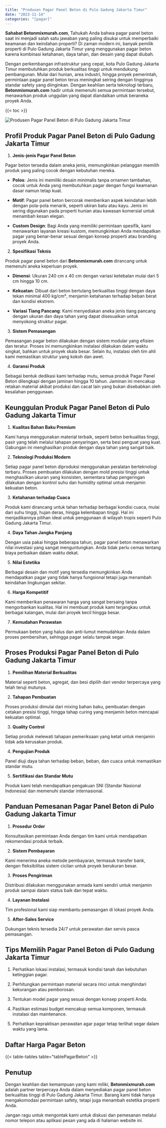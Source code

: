 ```yaml
---
title: "Produsen Pagar Panel Beton di Pulo Gadung Jakarta Timur"
date: "2023-11-14"
categories: "[pagar]"
---
```


**Sahabat Betonmixmurah.com**, Tahukah Anda bahwa pagar panel beton saat ini menjadi salah satu jawaban yang paling disukai untuk memperbaiki keamanan dan keindahan properti? Di zaman modern ini, banyak pemilik properti di Pulo Gadung Jakarta Timur yang menggunakan pagar beton karena kombinasi ketahanan, daya tahan, dan desain yang dapat diubah.  

Dengan perkembangan infrastruktur yang cepat, kota Pulo Gadung Jakarta Timur membutuhkan produk berkualitas tinggi untuk mendukung pembangunan. Mulai dari hunian, area industri, hingga proyek pemerintah, permintaan pagar panel beton terus meningkat seiring dengan tingginya standar safety yang diinginkan. Dengan keahlian serta teknologi terbaru, **Betonmixmurah.com** hadir untuk memenuhi semua permintaan tersebut, menawarkan produk unggulan yang dapat diandalkan untuk beraneka proyek Anda.

{{< toc >}}

![Produsen Pagar Panel Beton di Pulo Gadung Jakarta Timur](/images/pagar/pagar-beton-16.jpg)

## Profil Produk Pagar Panel Beton di Pulo Gadung Jakarta Timur

1. **Jenis-jenis Pagar Panel Beton**  

Pagar beton tersedia dalam aneka jenis, memungkinkan pelanggan memilih produk yang paling cocok dengan kebutuhan mereka.  

- **Polos**: Jenis ini memiliki desain minimalis tanpa ornamen tambahan, cocok untuk Anda yang membutuhkan pagar dengan fungsi keamanan dasar namun tetap kuat.  

- **Motif**: Pagar panel beton bercorak memberikan aspek keindahan lebih dengan pola-pola menarik, seperti ukiran batu atau kayu. Jenis ini sering digunakan pada properti hunian atau kawasan komersial untuk menambah kesan elegan.  

- **Custom Design**: Bagi Anda yang memiliki permintaan spesifik, kami menawarkan layanan kreasi kustom, memungkinkan Anda mendapatkan pagar yang benar-benar sesuai dengan konsep properti atau branding proyek Anda.  

2. **Spesifikasi Teknis**  

Produk pagar panel beton dari **Betonmixmurah.com** dirancang untuk memenuhi aneka keperluan proyek.  

- **Dimensi**: Ukuran 240 cm x 40 cm dengan variasi ketebalan mulai dari 5 cm hingga 10 cm.  

- **Kekuatan**: Dibuat dari beton bertulang berkualitas tinggi dengan daya tekan minimal 400 kg/cm², menjamin ketahanan terhadap beban berat dan kondisi ekstrem.  

- **Variasi Tiang Pancang**: Kami menyediakan aneka jenis tiang pancang dengan ukuran dan daya tahan yang dapat disesuaikan untuk menyokong struktur pagar.  

3. **Sistem Pemasangan**  

Pemasangan pagar beton dilakukan dengan sistem modular yang efisien dan teratur. Proses ini memungkinkan instalasi dilakukan dalam waktu singkat, bahkan untuk proyek skala besar. Selain itu, instalasi oleh tim ahli kami memastikan struktur yang kokoh dan awet.  

4. **Garansi Produk**  

Sebagai bentuk dedikasi kami terhadap mutu, semua produk Pagar Panel Beton dilengkapi dengan jaminan hingga 10 tahun. Jaminan ini mencakup retakan material akibat produksi dan cacat lain yang bukan disebabkan oleh kesalahan penggunaan.

## Keunggulan Produk Pagar Panel Beton di Pulo Gadung Jakarta Timur 

1. **Kualitas Bahan Baku Premium**  

Kami hanya menggunakan material terbaik, seperti beton berkualitas tinggi, pasir yang telah melalui tahapan penyaringan, serta besi penguat yang kuat. Gabungan ini menghasilkan produk dengan daya tahan yang sangat baik.  

2. **Teknologi Produksi Modern**  

Setiap pagar panel beton diproduksi menggunakan peralatan berteknologi terbaru. Proses pembuatan dilakukan dengan mold presisi tinggi untuk menghasilkan ukuran yang konsisten, sementara tahap pengeringan dilakukan dengan kontrol suhu dan humidity optimal untuk menjamin kekuatan beton.  

3. **Ketahanan terhadap Cuaca**  

Produk kami dirancang untuk tahan terhadap berbagai kondisi cuaca, mulai dari suhu tinggi, hujan deras, hingga kelembapan tinggi. Hal ini menjadikannya pilihan ideal untuk penggunaan di wilayah tropis seperti Pulo Gadung Jakarta Timur.  

4. **Daya Tahan Jangka Panjang**  

Dengan usia pakai hingga beberapa tahun, pagar panel beton menawarkan nilai investasi yang sangat menguntungkan. Anda tidak perlu cemas tentang biaya perbaikan dalam waktu dekat.  

5. **Nilai Estetika**  

Berbagai desain dan motif yang tersedia memungkinkan Anda mendapatkan pagar yang tidak hanya fungsional tetapi juga menambah keindahan lingkungan sekitar.  

6. **Harga Kompetitif**  

Kami memberikan penawaran harga yang sangat bersaing tanpa mengorbankan kualitas. Hal ini membuat produk kami terjangkau untuk berbagai kalangan, mulai dari proyek kecil hingga besar.  

7. **Kemudahan Perawatan**  

Permukaan beton yang halus dan anti-lumut memudahkan Anda dalam proses pembersihan, sehingga pagar selalu tampak segar.

## Proses Produksi Pagar Panel Beton di Pulo Gadung Jakarta Timur

1. **Pemilihan Material Berkualitas**  

Material seperti beton, agregat, dan besi dipilih dari vendor terpercaya yang telah teruji mutunya.

2. **Tahapan Pembuatan**  

Proses produksi dimulai dari mixing bahan baku, pembuatan dengan cetakan presisi tinggi, hingga tahap curing yang menjamin beton mencapai kekuatan optimal.

3. **Quality Control**  

Setiap produk melewati tahapan pemeriksaan yang ketat untuk menjamin tidak ada kerusakan produk.

4. **Pengujian Produk**  

Panel diuji daya tahan terhadap beban, beban, dan cuaca untuk memastikan standar mutu.

5. **Sertifikasi dan Standar Mutu**  

Produk kami telah mendapatkan pengakuan SNI (Standar Nasional Indonesia) dan memenuhi standar internasional.

## Panduan Pemesanan Pagar Panel Beton di Pulo Gadung Jakarta Timur

1. **Prosedur Order**  

Konsultasikan permintaan Anda dengan tim kami untuk mendapatkan rekomendasi produk terbaik.

2. **Sistem Pembayaran**  

Kami menerima aneka metode pembayaran, termasuk transfer bank, dengan fleksibilitas sistem cicilan untuk proyek berukuran besar.

3. **Proses Pengiriman**  

Distribusi dilakukan menggunakan armada kami sendiri untuk menjamin produk sampai dalam status baik dan tepat waktu.

4. **Layanan Instalasi**  

Tim profesional kami siap membantu pemasangan di lokasi proyek Anda.

5. **After-Sales Service**  

Dukungan teknis tersedia 24/7 untuk perawatan dan servis pasca pemasangan.

## Tips Memilih Pagar Panel Beton di Pulo Gadung Jakarta Timur

1. Perhatikan lokasi instalasi, termasuk kondisi tanah dan kebutuhan ketinggian pagar.  

2. Perhitungkan permintaan material secara rinci untuk menghindari kekurangan atau pemborosan.  

3. Tentukan model pagar yang sesuai dengan konsep properti Anda.  

4. Pastikan estimasi budget mencakup semua komponen, termasuk instalasi dan maintenance.  

5. Perhatikan kepraktisan perawatan agar pagar tetap terlihat segar dalam waktu yang lama.

## Daftar Harga Pagar Beton

{{< table-tables table="tablePagarBeton" >}}

## Penutup

Dengan keahlian dan kemampuan yang kami miliki, **Betonmixmurah.com** adalah partner terpercaya Anda dalam menyediakan pagar panel beton berkualitas tinggi di Pulo Gadung Jakarta Timur. Barang kami tidak hanya mengakomodasi permintaan safety, tetapi juga menambah estetika properti Anda.  

Jangan ragu untuk mengontak kami untuk diskusi dan pemesanan melalui nomor telepon atau aplikasi pesan yang ada di halaman website ini.